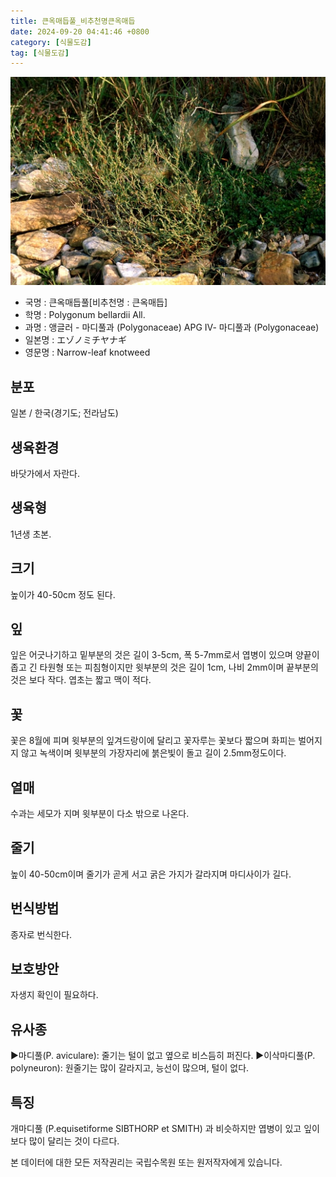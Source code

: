 ```yaml
---
title: 큰옥매듭풀_비추천명큰옥매듭
date: 2024-09-20 04:41:46 +0800
category: [식물도감]
tag: [식물도감]
---
```




![큰옥매듭풀[비추천명 : 큰옥매듭]](/assets/img/fileUpload/plants/basic/Polygonaceae/Polygonum/1479/1479_1_th2.jpg)
- 국명 : 큰옥매듭풀[비추천명 : 큰옥매듭]
- 학명 : Polygonum bellardii All.
- 과명 : 앵글러 - 마디풀과 (Polygonaceae) APG Ⅳ- 마디풀과 (Polygonaceae)
- 일본명 : エゾノミチヤナギ
- 영문명 : Narrow-leaf knotweed


## 분포
일본 / 한국(경기도; 전라남도) 
## 생육환경
바닷가에서 자란다.
## 생육형
1년생 초본.
## 크기
높이가 40-50cm 정도 된다.
## 잎
잎은 어긋나기하고 밑부분의 것은 길이 3-5cm, 폭 5-7mm로서 엽병이 있으며 양끝이 좁고 긴 타원형 또는 피침형이지만 윗부분의 것은 길이 1cm, 나비 2mm이며 끝부분의 것은 보다 작다. 엽초는 짧고 맥이 적다.
## 꽃
꽃은 8월에 피며 윗부분의 잎겨드랑이에 달리고 꽃자루는 꽃보다 짧으며 화피는 벌어지지 않고 녹색이며 윗부분의 가장자리에 붉은빛이 돌고 길이 2.5mm정도이다.
## 열매
수과는 세모가 지며 윗부분이 다소 밖으로 나온다.
## 줄기
높이 40-50cm이며 줄기가 곧게 서고 굵은 가지가 갈라지며 마디사이가 길다.
## 번식방법
종자로 번식한다.
## 보호방안
자생지 확인이 필요하다.
## 유사종
▶마디풀(P. aviculare): 줄기는 털이 없고 옆으로 비스듬히 퍼진다.
▶이삭마디풀(P. polyneuron): 원줄기는 많이 갈라지고, 능선이 많으며, 털이 없다.
## 특징
개마디풀 (P.equisetiforme SIBTHORP et SMITH) 과 비슷하지만 엽병이 있고 잎이 보다 많이 달리는 것이 다르다.






본 데이터에 대한 모든 저작권리는 국립수목원 또는 원저작자에게 있습니다.
